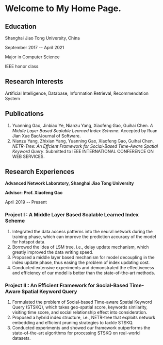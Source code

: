 # Welcome to My Home Page.



## Education

Shanghai Jiao Tong University, China

September 2017 -- April 2021

Major in Computer Science

IEEE honor class

## Research Interests

Artificial Intelligence, Database, Information Retrieval, Recommendation System

## Publications
1. Yuanning Gao, Jinbiao Ye, Nianzu Yang, Xiaofeng Gao, Guihai Chen. *A Middle Layer Based Scalable Learned Index Scheme*. Accepted by Ruan Jian Xue Bao/Journal of Software.
2. Nianzu Yang, Zhixian Yang, Yuanning Gao, Xiaofeng Gao, Guihai Chen. *NETR-Tree: An Effcient Framework for Social-Based Time-Aware Spatial Keyword Query*. Submitted to IEEE INTERNATIONAL CONFERENCE ON WEB SERVICES.

## Research Experiences

**Advanced Network Laboratory, Shanghai Jiao Tong University**

**Advisor: Prof. Xiaofeng Gao**

April 2019 -- Present

### Project I : A Middle Layer Based Scalable Learned Index Scheme
1. Integrated the data access patterns into the neural network during the training phase, which can improve the prediction accuracy of the model for hotspot data.
2. Borrowed the idea of LSM tree, i.e., delay update mechanism, which greatly improved the data writing speed.
3. Proposed a middle layer based mechanism for model decoupling in the index update phase, thus easing the problem of index updating cost.
4. Conducted extensive experiments and demonstrated the effectiveness and efficiency of our model is better than the state-of-the-art methods.

### Project II : An Efficient Framework for Social-Based Time-Aware Spatial Keyword Query
1. Formulated the problem of Social-based Time-aware Spatial Keyword Query (STSKQ), which takes geo-spatial score, keywords similarity, visiting time score, and social relationship effect into consideration.
2. Proposed a hybrid index structure, i.e., NETR-tree that exploits network embedding and efficient pruning strategies to tackle STSKQ.
3. Conducted experiments and showed our framework outperforms the state-of-the-art algorithms for processing STSKQ on real-world datasets.
